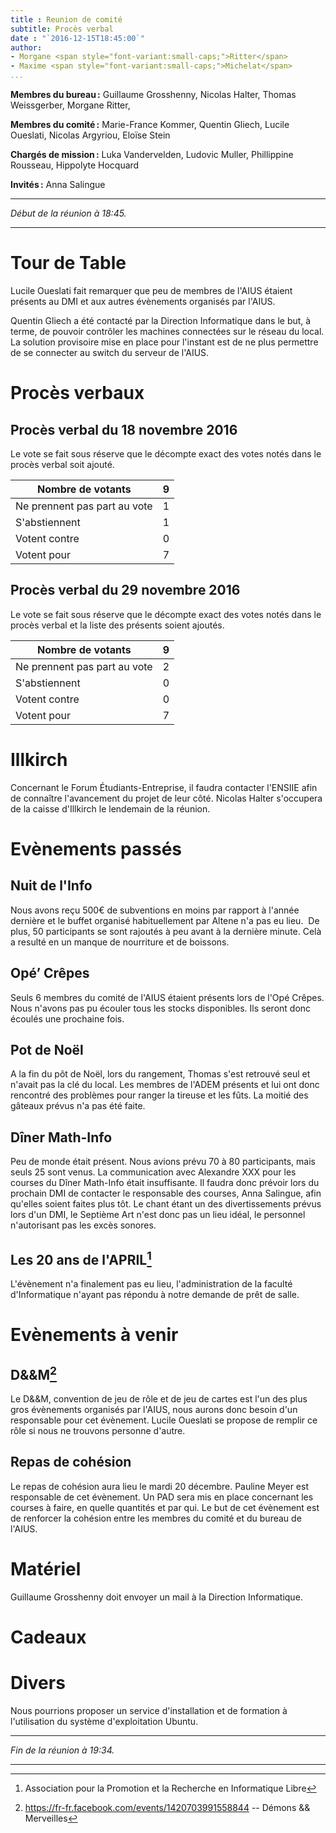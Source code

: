 ```yaml
---
title : Reunion de comité
subtitle: Procès verbal
date : "`2016-12-15T18:45:00`"
author:
- Morgane <span style="font-variant:small-caps;">Ritter</span>
- Maxime <span style="font-variant:small-caps;">Michelat</span>
...
```


**Membres du bureau :**
Guillaume Grosshenny,
Nicolas Halter,
Thomas Weissgerber,
Morgane Ritter,

**Membres du comité :**
Marie-France Kommer,
Quentin Gliech,
Lucile Oueslati,
Nicolas Argyriou,
Eloïse Stein

**Chargés de mission :**
Luka Vandervelden,
Ludovic Muller,
Phillippine Rousseau,
Hippolyte Hocquard

**Invités :**
Anna Salingue

---

*Début de la réunion à 18:45.*

---

# Tour de Table

Lucile Oueslati fait remarquer que peu de membres de l'AIUS étaient présents au DMI et aux autres évènements organisés par l'AIUS.

Quentin Gliech a été contacté par la Direction Informatique dans le but, à terme, de pouvoir contrôler les machines connectées sur le réseau du local.
La solution provisoire mise en place pour l'instant est de ne plus permettre de se connecter au switch du serveur de l'AIUS.

# Procès verbaux

## Procès verbal du 18 novembre 2016

Le vote se fait sous réserve que le décompte exact des votes notés dans le procès verbal soit ajouté.

| Nombre de votants            | 9 |
|------------------------------|---|
| Ne prennent pas part au vote | 1 |
| S'abstiennent                | 1 |
| Votent contre                | 0 |
| Votent pour                  | 7 |

## Procès verbal du 29 novembre 2016

Le vote se fait sous réserve que le décompte exact des votes notés dans le procès verbal et la liste des présents soient ajoutés.

| Nombre de votants            | 9 |
|------------------------------|---|
| Ne prennent pas part au vote | 2 |
| S'abstiennent                | 0 |
| Votent contre                | 0 |
| Votent pour                  | 7 |

# Illkirch

Concernant le Forum Étudiants-Entreprise, il faudra contacter l'ENSIIE afin de connaître l'avancement du projet de leur côté.
Nicolas Halter s'occupera de la caisse d'Illkirch le lendemain de la réunion.

# Evènements passés

## Nuit de l'Info

Nous avons reçu 500€ de subventions en moins par rapport à l'année dernière et le buffet organisé habituellement par Altene n'a pas eu lieu. 
De plus, 50 participants se sont rajoutés à peu avant à la dernière minute.
Celà a resulté en un manque de nourriture et de boissons.

## Opé’ Crêpes

Seuls 6 membres du comité de l'AIUS étaient présents lors de l'Opé Crêpes.
Nous n'avons pas pu écouler tous les stocks disponibles.
Ils seront donc écoulés une prochaine fois.

## Pot de Noël

A la fin du pôt de Noël, lors du rangement, Thomas s'est retrouvé seul et n'avait pas la clé du local.
Les membres de l'ADEM présents et lui ont donc rencontré des problèmes pour ranger la tireuse et les fûts.
La moitié des gâteaux prévus n'a pas été faite.

## Dîner Math-Info

Peu de monde était présent.
Nous avions prévu 70 à 80 participants, mais seuls 25 sont venus.
La communication avec Alexandre XXX pour les courses du Dîner Math-Info était insuffisante. 
Il faudra donc prévoir lors du prochain DMI de contacter le responsable des courses, Anna Salingue, afin qu'elles soient faites plus tôt.
Le chant étant un des divertissements prévus lors d'un DMI, le Septième Art n'est donc pas un lieu idéal, le personnel n'autorisant pas les excès sonores. 

## Les 20 ans de l'APRIL[^APRIL]

[^APRIL]: Association pour la Promotion et la Recherche en Informatique Libre

L'évènement n'a finalement pas eu lieu, l'administration de la faculté d'Informatique n'ayant pas répondu à notre demande de prêt de salle.

# Evènements à venir

## D&&M[^DM]

[^DM]: <https://fr-fr.facebook.com/events/1420703991558844> -- Démons && Merveilles

Le D&&M, convention de jeu de rôle et de jeu de cartes est l'un des plus gros évènements organisés par l'AIUS, nous aurons donc besoin d'un responsable pour cet évènement.
Lucile Oueslati se propose de remplir ce rôle si nous ne trouvons personne d'autre.

## Repas de cohésion

Le repas de cohésion aura lieu le mardi 20 décembre. Pauline Meyer est responsable de cet évènement.
Un PAD sera mis en place concernant les courses à faire, en quelle quantités et par qui.
Le but de cet évènement est de renforcer la cohésion entre les membres du comité et du bureau de l'AIUS.

# Matériel

Guillaume Grosshenny doit envoyer un mail à la Direction Informatique.

# Cadeaux

# Divers

Nous pourrions proposer un service d'installation et de formation à l'utilisation du système d'exploitation Ubuntu.

---

*Fin de la réunion à 19:34.*

---

